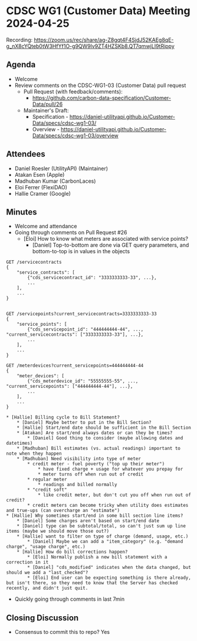 # CDSC WG1 (Customer Data) Meeting 2024-04-25

Recording: https://zoom.us/rec/share/ag-Z8gqt4F4SjdJ52KAEg8qE-g_nX8cYQteb0tW3HfYf1O-g9QW9lv9ZT4HZSKb8.QT7qmwjLI9tRippy

## Agenda
* Welcome
* Review comments on the CDSC-WG1-03 (Customer Data) pull request
    * Pull Request (with feedback/comments):
        * https://github.com/carbon-data-specification/Customer-Data/pull/26
    * Maintainer's Draft:
        * Specification - https://daniel-utilityapi.github.io/Customer-Data/specs/cdsc-wg1-03/
        * Overview - https://daniel-utilityapi.github.io/Customer-Data/specs/cdsc-wg1-03/overview

## Attendees
* Daniel Roesler (UtilityAPI) (Maintainer)
* Atakan Esen (Apple)
* Madhuban Kumar (CarbonLaces)
* Eloi Ferrer (FlexiDAO)
* Hallie Cramer (Google)

## Minutes
* Welcome and attendance
* Going through comments on Pull Request #26
    * [Eloi] How to know what meters are associated with service points?
        * [Daniel] Top-to-bottom are done via GET query parameters, and bottom-to-top is in values in the objects
```
GET /servicecontracts
{
    "service_contracts": [
        {"cds_servicecontract_id": "3333333333-33", ...},
        ...
    ],
    ...
}


GET /servicepoints?current_servicecontracts=3333333333-33
{
    "service_points": [
        {"cds_servicepoint_id": "444444444-44", ..., "current_servicecontracts": ["3333333333-33"], ...},
        ...
    ],
    ...
}

GET /meterdevices?current_servicepoints=444444444-44
{
    "meter_devices": [
        {"cds_meterdevice_id": "55555555-55", ..., "current_servicepoints": ["444444444-44"], ...},
        ...
    ],
    ...
}
```

    * [Hallie] Billing cycle to Bill Statement?
        * [Daniel] Maybe better to put in the Bill Section?
        * [Hallie] Start/end date should be sufficient in the Bill Section
        * [Atakan] Are start/end always dates or can they be times?
            * [Daniel] Good thing to consider (maybe allowing dates and datetimes)
        * [Madhuban] Bill estimates (vs. actual readings) important to note when they happen
        * [Madhuban] Need visibility into type of meter
            * credit meter - fuel poverty ("top up their meter")
                * have fixed charge + usage for whatever you prepay for
                * meter turns off when run out of credit
            * regular meter
                * readings and billed normally
            * "credit soft"
                * like credit meter, but don't cut you off when run out of credit?
            * credit meters can become tricky when utility does estimates and true-ups (can overcharge an "estimate")
    * [Hallie] Why sometimes start/end in some bill section line items?
        * [Daniel] Some charges aren't based on start/end date
        * [Daniel] type can be subtotal/total, so can't just sum up line items (maybe we should move those out?)
        * [Hallie] want to filter on type of charge (demand, usage, etc.)
            * [Daniel] Maybe we can add a "item_category" (e.g. "demand charge", "usage charge", etc.)
        * [Hallie] How do bill corrections happen?
            * [Eloi] Normally publish a new bill statement with a correction in it
            * [Daniel] "cds_modified" indicates when the data changed, but should we add a "last_checked"?
            * [Eloi] End user can be expecting something is there already, but isn't there, so they need to know that the Server has checked recently, and didn't just quit.

* Quickly going through comments in last 7min


## Closing Discussion
* Consensus to commit this to repo? Yes
